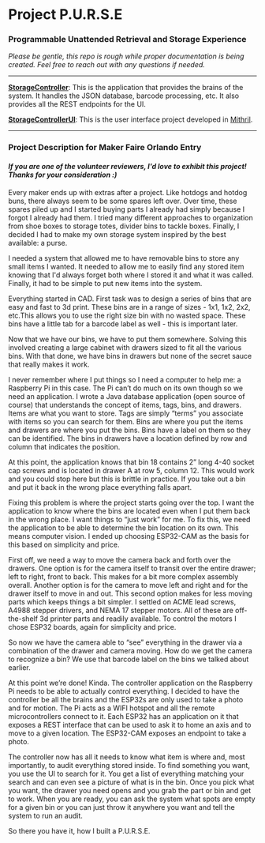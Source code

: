 # Project P.U.R.S.E
### Programmable Unattended Retrieval and Storage Experience

*Please be gentle, this repo is rough while proper documentation is being created. Feel free to reach out with any 
questions if needed.*

---

**[StorageController](StorageController)**: This is the application that provides the brains of the system. It handles the JSON database, 
barcode processing, etc. It also provides all the REST endpoints for the UI. 

**[StorageControllerUI](StorageControllerUI)**: This is the user interface project developed in [Mithril](https://mithril.js.org).

---

### Project Description for Maker Faire Orlando Entry
#### *If you are one of the volunteer reviewers, I'd love to exhibit this project! Thanks for your consideration :)*

Every maker ends up with extras after a project. Like hotdogs and hotdog buns, there always seem to be some spares left 
over. Over time, these spares piled up and I started buying parts I already had simply because I forgot I already had them. 
I tried many different approaches to organization from shoe boxes to storage totes, divider bins to tackle boxes. 
Finally, I decided I had to make my own storage system inspired by the best available: a purse.

I needed a system that allowed me to have removable bins to store any small items I wanted. It needed to allow me to 
easily find any stored item knowing that I'd always forget both where I stored it and what it was called. Finally, it 
had to be simple to put new items into the system.

Everything started in CAD. First task was to design a series of bins that are easy and fast to 3d print. These bins are 
in a range of sizes - 1x1, 1x2, 2x2, etc.This allows you to use the right size bin with no wasted space. These bins have 
a little tab for a barcode label as well - this is important later.

Now that we have our bins, we have to put them somewhere. Solving this involved creating a large cabinet with drawers 
sized to fit all the various bins. With that done, we have bins in drawers but none of the secret sauce that really 
makes it work.

I never remember where I put things so I need a computer to help me: a Raspberry Pi in this case. The Pi can’t do much 
on its own though so we need an application. I wrote a Java database application (open source of course) that understands 
the concept of items, tags, bins, and drawers. Items are what you want to store. Tags are simply “terms” you associate 
with items so you can search for them. Bins are where you put the items and drawers are where you put the bins. Bins 
have a label on them so they can be identified. The bins in drawers have a location defined by row and column that 
indicates the position.

At this point, the application knows that bin 18 contains 2” long 4-40 socket cap screws and is located in drawer 
A at row 5, column 12. This would work and you could stop here but this is brittle in practice. If you take out a bin 
and put it back in the wrong place everything falls apart.

Fixing this problem is where the project starts going over the top. I want the application to know where the bins are 
located even when I put them back in the wrong place. I want things to “just work” for me. To fix this, we need the 
application to be able to determine the bin location on its own. This means computer vision. I ended up choosing 
ESP32-CAM as the basis for this based on simplicity and price.

First off, we need a way to move the camera back and forth over the drawers. One option is for the camera itself to 
transit over the entire drawer; left to right, front to back. This makes for a bit more complex assembly overall. 
Another option is for the camera to move left and right and for the drawer itself to move in and out. This second 
option makes for less moving parts which keeps things a bit simpler. I settled on ACME lead screws, A4988 stepper 
drivers, and NEMA 17 stepper motors. All of these are off-the-shelf 3d printer parts and readily available. To 
control the motors I chose ESP32 boards, again for simplicity and price.

So now we have the camera able to “see” everything in the drawer via a combination of the drawer and camera moving. 
How do we get the camera to recognize a bin? We use that barcode label on the bins we talked about earlier.

At this point we’re done! Kinda. The controller application on the Raspberry Pi needs to be able to actually control 
everything. I decided to have the controller be all the brains and the ESP32s are only used to take a photo and for
motion. The Pi acts as a WIFI hotspot and all the remote microcontrollers connect to it. Each ESP32 has an application 
on it that exposes a REST interface that can be used to ask it to home an axis and to move to a given location. The 
ESP32-CAM exposes an endpoint to take a photo.

The controller now has all it needs to know what item is where and, most importantly, to audit everything stored inside. 
To find something you want, you use the UI to search for it. You get a list of everything matching your search and can 
even see a picture of what is in the bin. Once you pick what you want, the drawer you need opens and you grab the part 
or bin and get to work. When you are ready, you can ask the system what spots are empty for a given bin or you can just 
throw it anywhere you want and tell the system to run an audit.

So there you have it, how I built a P.U.R.S.E. 
